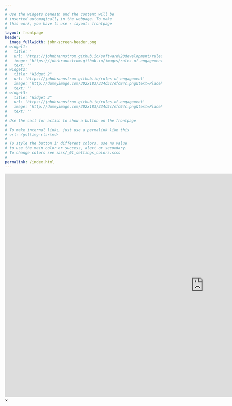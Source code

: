 ```yaml
---
#
# Use the widgets beneath and the content will be
# inserted automagically in the webpage. To make
# this work, you have to use › layout: frontpage
#
layout: frontpage
header:
  image_fullwidth: john-screen-header.png
# widget1:
#   title: ''
#   url: 'https://johnbrannstrom.github.io/software%20development/rules-of-engagement/'
#   image: 'https://johnbrannstrom.github.io/images/rules-of-engagement-homepage.png'
#   text: ''
# widget2:
#   title: "Widget 2"
#   url: 'https://johnbrannstrom.github.io/rules-of-engagement'
#   image: 'http://dummyimage.com/302x183/334d5c/efc94c.png&text=Placeholder'
#   text: ''
# widget3:
#   title: "Widget 3"
#   url: 'https://johnbrannstrom.github.io/rules-of-engagement'
#   image: 'http://dummyimage.com/302x183/334d5c/efc94c.png&text=Placeholder'
#   text: ''
#
# Use the call for action to show a button on the frontpage
#
# To make internal links, just use a permalink like this
# url: /getting-started/
#
# To style the button in different colors, use no value
# to use the main color or success, alert or secondary.
# To change colors see sass/_01_settings_colors.scss
#
permalink: /index.html
---
```

<div id="videoModal" class="reveal-modal large" data-reveal="">
  <div class="flex-video widescreen vimeo" style="display: block;">
    <iframe width="1280" height="720" src="https://www.youtube.com/embed/3b5zCFSmVvU" frameborder="0" allowfullscreen></iframe>
  </div>
  <a class="close-reveal-modal">&#215;</a>
</div>
